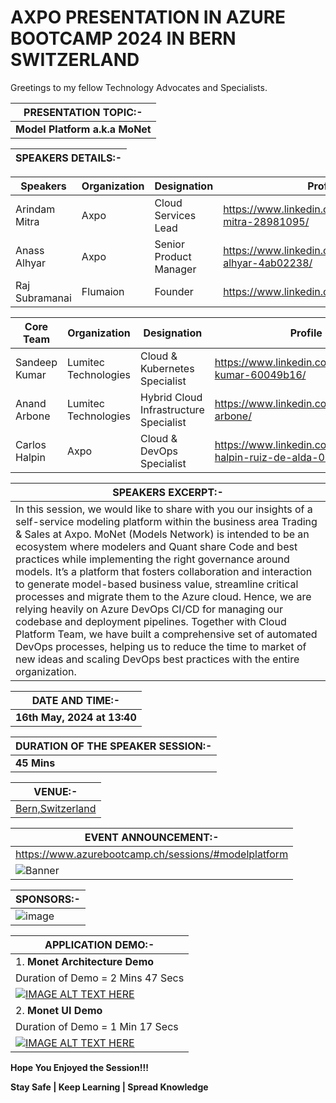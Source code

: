 # AXPO PRESENTATION IN AZURE BOOTCAMP 2024 IN BERN SWITZERLAND

Greetings to my fellow Technology Advocates and Specialists.

| __PRESENTATION TOPIC:-__ |
| --------- |
| __Model Platform a.k.a MoNet__ |

| __SPEAKERS DETAILS:-__ |
| --------- |

| __Speakers__ |  __Organization__ |  __Designation__ |  __Profile__ | 
| --------- |  --------- | --------- | --------- |
| Arindam Mitra | Axpo | Cloud Services Lead | https://www.linkedin.com/in/arindam-mitra-28981095/ |
| Anass Alhyar | Axpo | Senior Product Manager | https://www.linkedin.com/in/anass-alhyar-4ab02238/ |
| Raj Subramanai | Flumaion | Founder | https://www.linkedin.com/in/rajsubramani/ |

| __Core Team__ |  __Organization__ |  __Designation__ |  __Profile__ | 
| --------- |  --------- | --------- | --------- |
| Sandeep Kumar | Lumitec Technologies | Cloud & Kubernetes Specialist | https://www.linkedin.com/in/sandeep-kumar-60049b16/ |
| Anand Arbone | Lumitec Technologies | Hybrid Cloud Infrastructure Specialist | https://www.linkedin.com/in/anand-arbone/ |
| Carlos Halpin | Axpo | Cloud & DevOps Specialist | https://www.linkedin.com/in/carlos-r-halpin-ruiz-de-alda-0b6b63142/ |


| __SPEAKERS EXCERPT:-__ |
| --------- |
| In this session, we would like to share with you our insights of a self-service modeling platform within the business area Trading & Sales at Axpo. MoNet (Models Network) is intended to be an ecosystem where modelers and Quant share Code and best practices while implementing the right governance around models. It’s a platform that fosters collaboration and interaction to generate model-based business value, streamline critical processes and migrate them to the Azure cloud. Hence, we are relying heavily on Azure DevOps CI/CD for managing our codebase and deployment pipelines. Together with Cloud Platform Team, we have built a comprehensive set of automated DevOps processes, helping us to reduce the time to market of new ideas and scaling DevOps best practices with the entire organization. |

| __DATE AND TIME:-__ |
| --------- |
| __16th May, 2024 at 13:40__ |

| __DURATION OF THE SPEAKER SESSION:-__ |
| --------- |
| __45 Mins__ |

| __VENUE:-__ |
| --------- |
| [Bern,Switzerland](https://www.azurebootcamp.ch/location/) |

| __EVENT ANNOUNCEMENT:-__ |
| --------- |
| https://www.azurebootcamp.ch/sessions/#modelplatform |
| ![Banner](https://github.com/arindam0310018/16-May-2024-Model-Platform__Azure-Bootcamp-2024/assets/29681063/74321da6-f40b-4f7f-bf42-7007095ad8ed) |

| __SPONSORS:-__ |
| --------- |
| ![image](https://github.com/arindam0310018/16-May-2024-Model-Platform__Azure-Bootcamp-2024/assets/29681063/03791f66-da5c-45d4-978c-d62bbed477c5) |

| __APPLICATION DEMO:-__ |
| --------- |
| 1. __Monet Architecture Demo__ |
| Duration of Demo = 2 Mins 47 Secs |
| [![IMAGE ALT TEXT HERE](https://img.youtube.com/vi/DOo_BvAMOUE/0.jpg)](https://www.youtube.com/watch?v=DOo_BvAMOUE) |
| 2. __Monet UI Demo__ |
| Duration of Demo = 1 Min 17 Secs |
| [![IMAGE ALT TEXT HERE](https://img.youtube.com/vi/XTEVRW3xVms/0.jpg)](https://www.youtube.com/watch?v=XTEVRW3xVms) |

__Hope You Enjoyed the Session!!!__

__Stay Safe | Keep Learning | Spread Knowledge__
